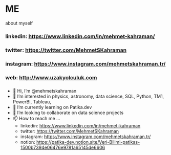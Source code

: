 # ME
about myself
### linkedin: https://www.linkedin.com/in/mehmet-kahraman/ 
### twitter: https://twitter.com/MehmetSKahraman
### instagram: https://www.instagram.com/mehmetskahraman.tr/
### web: http://www.uzakyolculuk.com
###

- 👋 Hi, I’m @mehmetskahraman
- 👀 I’m interested in physics, astronomy, data science, SQL, Python, TM1, PowerBI, Tableau, 
- 🌱 I’m currently learning on Patika.dev
- 💞️ I’m looking to collaborate on data science projects
- 📫 How to reach me ...
  - linkedin: https://www.linkedin.com/in/mehmet-kahraman
  - twitter: https://twitter.com/MehmetSKahraman
  - instagram: https://www.instagram.com/mehmetskahraman.tr/
  - notion: https://patika-dev.notion.site/Veri-Bilimi-patikas-1500b7394e06476e9781a65145de6606

<!---
mehmetskahraman/mehmetskahraman is a ✨ special ✨ repository because its `README.md` (this file) appears on your GitHub profile.
You can click the Preview link to take a look at your changes.
--->
